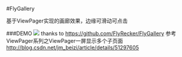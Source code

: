 #FlyGallery

基于ViewPager实现的画廊效果，边缘可滑动可点击

###DEMO
![](images/1.gif)
thanks to
https://github.com/FlyRecker/FlyGallery
参考
ViewPager系列之ViewPager一屏显示多个子页面
http://blog.csdn.net/jm_beizi/article/details/51297605